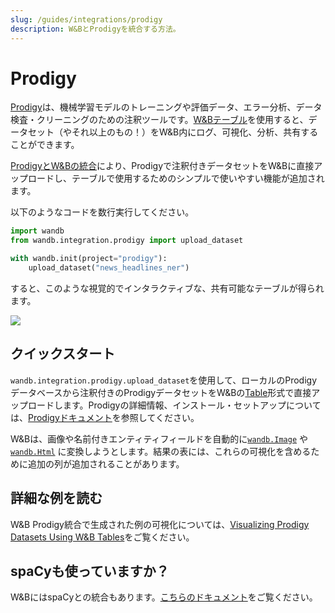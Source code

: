 ```yaml
---
slug: /guides/integrations/prodigy
description: W&BとProdigyを統合する方法。
---
```


# Prodigy

[Prodigy](https://prodi.gy/)は、機械学習モデルのトレーニングや評価データ、エラー分析、データ検査・クリーニングのための注釈ツールです。[W&Bテーブル](../../data-vis/tables-quickstart.md)を使用すると、データセット（やそれ以上のもの！）をW&B内にログ、可視化、分析、共有することができます。

[ProdigyとW&Bの統合](https://github.com/wandb/wandb/blob/master/wandb/integration/prodigy/prodigy.py)により、Prodigyで注釈付きデータセットをW&Bに直接アップロードし、テーブルで使用するためのシンプルで使いやすい機能が追加されます。

以下のようなコードを数行実行してください。

```python
import wandb
from wandb.integration.prodigy import upload_dataset

with wandb.init(project="prodigy"):
    upload_dataset("news_headlines_ner")
```

すると、このような視覚的でインタラクティブな、共有可能なテーブルが得られます。

![](/images/integrations/prodigy_interactive_visual.png)

## クイックスタート

`wandb.integration.prodigy.upload_dataset`を使用して、ローカルのProdigyデータベースから注釈付きのProdigyデータセットをW&Bの[Table](https://docs.wandb.ai/ref/python/data-types/table)形式で直接アップロードします。Prodigyの詳細情報、インストール・セットアップについては、[Prodigyドキュメント](https://prodi.gy/docs/)を参照してください。

W&Bは、画像や名前付きエンティティフィールドを自動的に[`wandb.Image`](https://docs.wandb.ai/ref/python/data-types/image) や [`wandb.Html`](https://docs.wandb.ai/ref/python/data-types/html) に変換しようとします。結果の表には、これらの可視化を含めるために追加の列が追加されることがあります。
## 詳細な例を読む

W&B Prodigy統合で生成された例の可視化については、[Visualizing Prodigy Datasets Using W&B Tables](https://wandb.ai/kshen/prodigy/reports/Visualizing-Prodigy-Datasets-Using-W-B-Tables--Vmlldzo5NDE2MTc)をご覧ください。

## spaCyも使っていますか？

W&BにはspaCyとの統合もあります。[こちらのドキュメント](https://docs.wandb.ai/guides/integrations/spacy)をご覧ください。